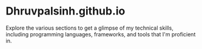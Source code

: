# Dhruvpalsinh.github.io
Explore the various sections to get a glimpse of my technical skills, including programming languages, frameworks, and tools that I'm proficient in. 
